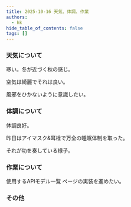 ```yaml
---
title: 2025-10-16 天気、体調、作業
authors:
  - hk
hide_table_of_contents: false
tags: []
---
```

### 天気について

寒い。冬が近づく秋の感じ。

空気は綺麗でそれは良い。

風邪をひかないように意識したい。

<!-- truncate -->


### 体調について

体調良好。

昨日はアイマスク&耳栓で万全の睡眠体制を取った。

それが功を奏している様子。


### 作業について

使用するAPIモデル一覧 ページの実装を進めたい。

### その他

